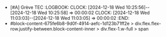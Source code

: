 - [#A] Grève TEC
  :LOGBOOK:
  CLOCK: [2024-12-18 Wed 10:25:56]--[2024-12-18 Wed 10:25:58] =>  00:00:02
  CLOCK: [2024-12-18 Wed 11:03:03]--[2024-12-18 Wed 11:03:05] =>  00:00:02
  :END:
- #block-content-675fe6b8-9d0f-4914-aefc-1d123b71ff2e > div.flex.flex-row.justify-between.block-content-inner > div.flex-1.w-full > span